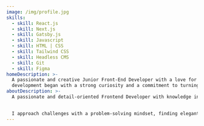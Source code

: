 ```yaml
---
image: /img/profile.jpg
skills:
  - skill: React.js	
  - skill: Next.js
  - skill: Gatsby.js
  - skill: Javascript
  - skill: HTML | CSS
  - skill: Tailwind CSS
  - skill: Headless CMS
  - skill: Git
  - skill: Figma
homeDescription: >-
  A passionate and creative Junior Front-End Developer with a love for crafting clean, user-friendly, and intuitive digital experiences. My journey in web
  development began with a strong curiosity and a commitment to turning ideas into interactive, responsive, and visually appealing websites.
aboutDescription: >-
  A passionate and detail-oriented Frontend Developer with knowledge in HTML and CSS, as well as third-party libraries such as React.js, Next.js, Gatsby.js and Tailwind CSS.

  
  I approach challenges with a problem-solving mindset, finding elegant and effective solutions. Whether it's optimizing performance, improving user experience, or troubleshooting issues, I enjoy the process of refining and enhancing digital products.
---
```

